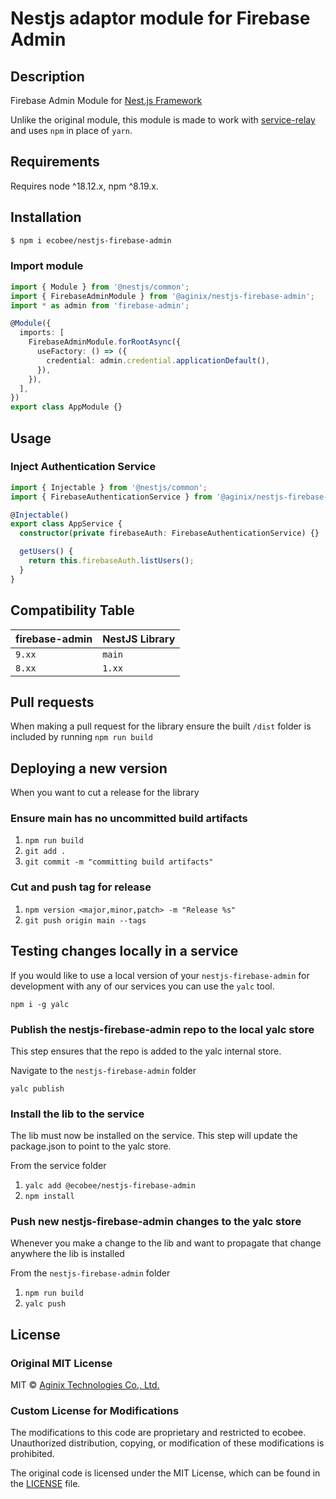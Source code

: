 # Nestjs adaptor module for Firebase Admin

## Description

Firebase Admin Module for [Nest.js Framework](https://nestjs.com/)

Unlike the original module, this module is made to work with [service-relay](github.com/ecobee/service-relay) and uses `npm` in place of `yarn`.

## Requirements

Requires node ^18.12.x, npm ^8.19.x.

## Installation

```bash
$ npm i ecobee/nestjs-firebase-admin
```

### Import module

```typescript
import { Module } from '@nestjs/common';
import { FirebaseAdminModule } from '@aginix/nestjs-firebase-admin';
import * as admin from 'firebase-admin';

@Module({
  imports: [
    FirebaseAdminModule.forRootAsync({
      useFactory: () => ({
        credential: admin.credential.applicationDefault(),
      }),
    }),
  ],
})
export class AppModule {}
```

## Usage

### Inject Authentication Service

```typescript
import { Injectable } from '@nestjs/common';
import { FirebaseAuthenticationService } from '@aginix/nestjs-firebase-admin';

@Injectable()
export class AppService {
  constructor(private firebaseAuth: FirebaseAuthenticationService) {}

  getUsers() {
    return this.firebaseAuth.listUsers();
  }
}
```

## Compatibility Table

| firebase-admin | NestJS Library |
| -------------- | -------------- |
| `9.xx`         | `main`         |
| `8.xx`         | `1.xx`         |

## Pull requests

When making a pull request for the library ensure the built `/dist` folder is included by running `npm run build`

## Deploying a new version

When you want to cut a release for the library

### Ensure main has no uncommitted build artifacts

1. `npm run build`
2. `git add .`
3. `git commit -m "committing build artifacts"`

### Cut and push tag for release

1.  `npm version <major,minor,patch> -m "Release %s"`
2.  `git push origin main --tags`

## Testing changes locally in a service

If you would like to use a local version of your `nestjs-firebase-admin` for development with any of our services you can use the `yalc` tool.

`npm i -g yalc`

### Publish the nestjs-firebase-admin repo to the local yalc store

This step ensures that the repo is added to the yalc internal store.

Navigate to the `nestjs-firebase-admin` folder

`yalc publish`

### Install the lib to the service

The lib must now be installed on the service. This step will update the package.json to point to the yalc store.

From the service folder

1. `yalc add @ecobee/nestjs-firebase-admin`
2. `npm install`

### Push new nestjs-firebase-admin changes to the yalc store

Whenever you make a change to the lib and want to propagate that change anywhere the lib is installed

From the `nestjs-firebase-admin` folder

1. `npm run build`
2. `yalc push`

## License

### Original MIT License

MIT © [Aginix Technologies Co., Ltd.](https://github.com/Aginix/nestjs-firebase-admin)

### Custom License for Modifications

The modifications to this code are proprietary and restricted to ecobee. Unauthorized distribution, copying, or modification of these modifications is prohibited.

The original code is licensed under the MIT License, which can be found in the [LICENSE](./LICENCE) file.
